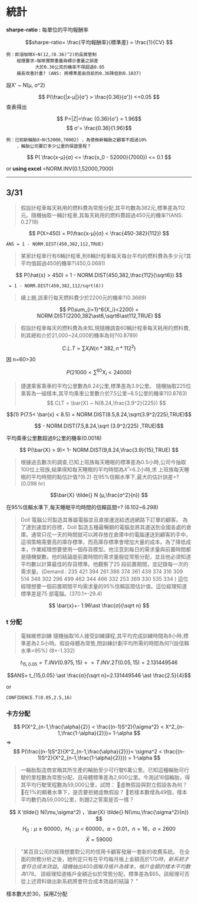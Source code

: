 # 統計


**sharpe-ratio :** 每單位的平均報酬率

$$sharpe-ratio= \frac{平均報酬率}{標準差} = \frac{1}{CV} $$

```
例：即溶咖啡X~N(12,(0.36)^2)的品質管制 
    經理要求—咖啡實際重量與標示重量之誤差
	       大於0.36公克的機率不得超過0.05
    廠長改善計畫? (ANS: 將標準差由目前的0.36降低到0.1837)
```
設X' ~ N(μ, σ^2)

$$ P(\frac{|x-μ|}{σ'} > \frac{0.36}{σ'}) <=0.05 $$
查表得出

$$  P=|Z|=\frac {0.36}{σ'} = 1.96$$
$$ σ'= \frac{0.36}{1.96}$$

```
例：已知新輪胎X~N(52000,70002) ，為使換新輪胎之顧客不超過10% 
    ，輪胎公司要訂多少公里的保證里程？
```


$$  P( \frac{x-μ}{σ} <= \frac{x_0 - 52000}{7000}) <= 0.1  $$


or
**using excel**
=NORM.INV(0.1,52000,7000)

---


  

## 3/31


> 假設計程車每天耗用的燃料費為常態分配,其平均數為382元,標準差為112元。隨機抽取一輛計程車,其每天耗用的燃料費超過450元的機率?(ANS: 0.2718)

$$
P(X>450) = P(\frac{x-μ}{σ} < \frac{450-382}{112})
$$
```excel
ANS = 1 - NORM.DIST(450,382,112,TRUE)
```

> 某家計程車行有6輛計程車,則6輛計程車每天每台平均的燃料費為多少元?其平均值超過450的機率?(450,0.0681)

$$
P(\hat{x} > 450) = 1 - NORM.DIST(450,382,\frac{112}{\sqrt6})
$$
```excel
 = 1 - NORM.DIST(450,382,112/sqrt(6))
```

> 續上題,該車行每天燃料費少於2200元的機率?(0.3669)

$$ 
P(\sum_{i=1}^6{X_i}<2200) = NORM.DIST(2200,382\ast6,\sqrt6\ast112,TRUE)
$$


>假設計程車每天的燃料費為未知,現隨機調查60輛計程車每天耗用的燃料費,則其總和介於21,000~24,000的機率為何?(0.8789)

$$
C.L.T = \sum{X_i}  N(n*382,n*112^2)
$$
因 n=60>30

$$
P(21000< \sum^{60}X_i < 24000)
$$


>捷運乘客乘車的平均公里數為8.24公里,標準差為3.9公里。
隨機抽取225位乘客為一組樣本,其平均乘車公里數介於7.5公里~8.5公里的機率?(0.8783)
$$
CLT = \bar{X} ~ N(8.24,\frac{3.9^2}{225})
$$

$$(1) 
P(7.5< \bar{x} < 8.5) = NORM.DIST(8.5,8.24,\sqrt(3.9^2/225),TRUE)$$

$$ - NORM.DIST(7.5,8.24,\sqrt (3.9^2/225) ,TRUE)$$


平均乘車公里數超過9公里的機率(0.0018)

$$
P(\bar{X} > 9)= 1- NORM.DIST(9,8.24,\frac{3.9}{15},TRUE) 
$$

> 根據過去數次的調查,已知上班族每天睡眠的標準差為0.5小時,公司今抽取100位上班族,結果得知每天睡眠的平均時間為𝑋 ̅=6.2小時,求
上班族每天睡眠的平均時間的點估計值?(6.2)
在95%信賴水準下,最大的估計誤差=?(0.098 hr)

$$\bar{X} \tilde{} N (μ,\frac{σ^2}{n})
$$

在95%信賴水準下,每天睡眠平均時間的信賴區間=? (6.102~6.298)




>Doll 電腦公司製造其專屬電腦並且直接運送給透過網路下訂單的顧客。
為了達到速度的目標，Doll 製造五種最暢銷的電腦並將其運送到全國各處的倉庫。通常只花一天的時間就可以將存放在倉庫中的電腦運送到顧客的手中。
這項策略需要高的庫存標準，而高庫存標準會增加大量的成本。為了降低成本，作業經理想要使用一個存貨模型。他注意到每日的需求量與前置時間都是隨機變數。他的結論是前置時間的需求量服從常態分配，並且他必須知道平均數以計算最佳的存貨標準。他觀察了25 段前置期間，並記錄每一次的需求量。(Demand : 235 421 394 261 386 374 361 439 374 316 309 514 348 302 296 499 462 344 466 332 253 369 330 535 334 )
這位經理想要一個前置期間平均需求量的95%信賴區間估計值。這位經理知道標準差是75 部電腦。(370.1+-29.4)

$$ \bar{x}+- 1.96\ast \frac{σ}{\sqrt n}
$$


 ### t 分配
 
 >電梯維修訓練
隨機抽取16人接受訓練課程,其平均完成訓練時間為8小時,標準差為2.5小時。假設母體為常態,問訓練計劃平均所需的時間為何?(設信賴水準=95%) (8+-1.332)

$$
t_{15,0.05}=T.INV(0.975,15) = =T.INV.2T(0.05,15) =2.131449546
$$

$$ANS= t_{15,0.05} \ast \frac{σ}{\sqrt n}=2.131449546
 \ast \frac{2.5}{4}$$
 
or 

```
CONFIDENCE.T(0.05,2.5,16)
```

### 卡方分配

$$
P(X^2_{n-1,\frac{\alpha}{2}} < \frac{(n-1)S^2}{\sigma^2} < X^2_{n-1,\frac{1-\alpha}{2}})= 1-\alpha
$$
=>
$$
P(\frac{(n-1)S^2}{X^2_{n-1,\frac{\alpha}{2}}}< \sigma^2 < \frac{(n-1)S^2}{X^2_{n-1,\frac{1-\alpha}{2}}}) = 1-\alpha
$$



>一輪胎製造商宣稱其所生產的輪胎至少可行駛6萬公里。已知這種輪胎可行駛的里程數為常態分配，且母體標準差為2,600公里。今測試16個輪胎，得其平均行駛里程數為59,000公里，試問：
虛無假設與對立假設各為何？
在1%的顯著水準下，是否要拒絕虛無假設？
若樣本數增為49個，樣本平均數仍為59,000公里，則題2之答案是否一樣？

$$
X  \tilde{} N(\mu,\sigma^2) ，\bar{X}  \tilde{} N(\mu,\frac{\sigma^2}{n}) 
$$
$$H_0 : \mu \geq 60000，H_1: \mu<60000，\alpha=0.01，n=16，\sigma=2600 $$
$$\bar{X} = 59000$$



> "某百貨公司的經理想要對公司的信用卡顧客發展一套新的收費系統。
在全面的財務分析之後，她判定只有在平均每月帳上金額高於$170 時，新系統才會符合成本效益。隨機抽出400 個每月帳戶為樣本，帳戶金額的樣本平均數為$178。
該經理知道帳戶金額近似於常態分配，標準差為$65。該經理可否從上述資料做出新系統將會符合成本效益的結論？
"							
							
樣本數大於30，採用Z分配

